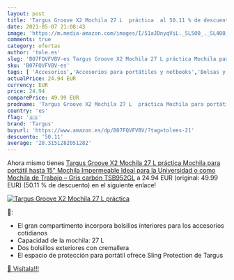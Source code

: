 ```yaml
---
layout: post
title: 'Targus Groove X2 Mochila 27 L  práctica  al 50.11 % de descuento'
date: 2021-05-07 21:08:43
image: 'https://m.media-amazon.com/images/I/51aJDnyqViL._SL500_._SL400_.jpg'
comments: true
category: ofertas
author: 'tole.es'
slug: 'B07FQVFVBV-es Targus Groove X2 Mochila 27 L práctica Mochila para...'
sku: 'B07FQVFVBV-es'
tags: [ 'Accesorios','Accesorios para portátiles y netbooks','Bolsas y fundas para portátiles y netbooks','Informática','Mochilas para portátiles y netbooks','mochila','targus', ]
actualPrice: 24.94 EUR
currency: EUR
price: 24.94
comparePrice: 49.99 EUR
prodname: 'Targus Groove X2 Mochila 27 L  práctica Mochila para portátil hasta 15"  Mochila Impermeable Ideal para la Universidad o como Mochila de Trabajo – Gris carbón  TSB952GL'
country: 'es'
flag: '🇪🇸'
brand: 'Targus'
buyurl: 'https://www.amazon.es/dp/B07FQVFVBV/?tag=tolees-21'
descuento: '50.11'
average: '28.3151282051282'
---
```


Ahora mismo tienes [Targus Groove X2 Mochila 27 L  práctica Mochila para portátil hasta 15"  Mochila Impermeable Ideal para la Universidad o como Mochila de Trabajo – Gris carbón  TSB952GL](https://www.amazon.es/dp/B07FQVFVBV/?tag=tolees-21) a 24.94 EUR (original: 49.99 EUR) (50.11 %  de descuento) en el siguiente enlace!

[![Targus Groove X2 Mochila 27 L  práctica ](https://m.media-amazon.com/images/I/51aJDnyqViL._SL500_._SL400_.jpg)](https://www.amazon.es/dp/B07FQVFVBV/?tag=tolees-21)

🔎:

- El gran compartimento incorpora bolsillos interiores para los accesorios cotidianos
- Capacidad de la mochila: 27 L
- Dos bolsillos exteriores con cremallera
- El espacio de protección para portátil ofrece Sling Protection de Targus

[🛒 Visítala!!!](https://www.amazon.es/dp/B07FQVFVBV/?tag=tolees-21)
